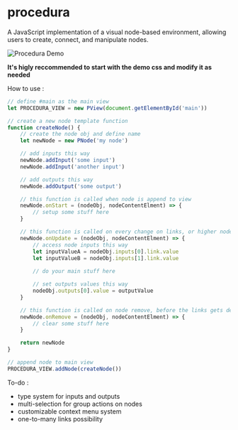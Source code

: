 # procedura
A JavaScript implementation of a visual node-based environment, allowing users to create, connect, and manipulate nodes.

![Procedura Demo](https://github.com/TribeLoop/procedura/assets/99650975/daec802f-a8fc-4653-ae2d-be8b7dc2529c)

**It's higly reccommended to start with the demo css and modify it as needed**

How to use :

```javascript
// define #main as the main view 
let PROCEDURA_VIEW = new PView(document.getElementById('main'))

// create a new node template function
function createNode() {
    // create the node obj and define name
    let newNode = new PNode('my node')

    // add inputs this way
    newNode.addInput('some input')
    newNode.addInput('another input')

    // add outputs this way
    newNode.addOutput('some output')        

    // this function is called when node is append to view
    newNode.onStart = (nodeObj, nodeContentElment) => {     
        // setup some stuff here
    }

    // this function is called on every change on links, or higher nodes updates, and will trigger the onUpdate of all lower nodes
    newNode.onUpdate = (nodeObj, nodeContentElment) => { 
        // access node inputs this way
        let inputValueA = nodeObj.inputs[0].link.value
        let inputValueB = nodeObj.inputs[1].link.value
        
        // do your main stuff here

        // set outputs values this way
        nodeObj.outputs[0].value = outputValue
    }

    // this function is called on node remove, before the links gets deleted
    newNode.onRemove = (nodeObj, nodeContentElment) => {
        // clear some stuff here
    }

    return newNode
}

// append node to main view
PROCEDURA_VIEW.addNode(createNode())
```

To-do :
- type system for inputs and outputs
- multi-selection for group actions on nodes
- customizable context menu system
- one-to-many links possibility
